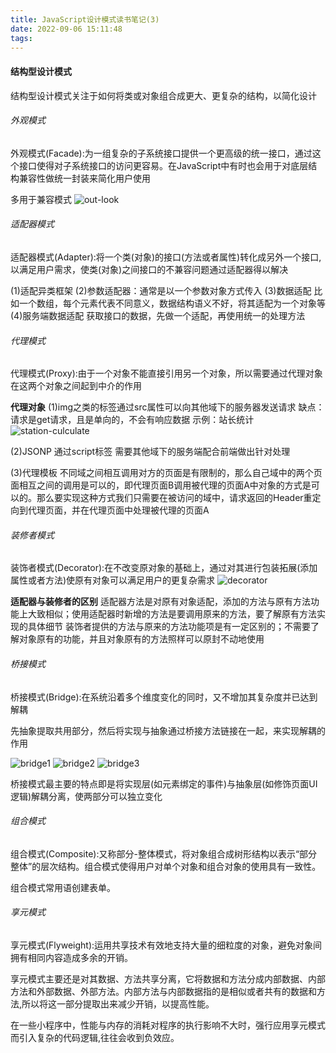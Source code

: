 ```yaml
---
title: JavaScript设计模式读书笔记(3)
date: 2022-09-06 15:11:48
tags:
---
```


#### 结构型设计模式
结构型设计模式关注于如何将类或对象组合成更大、更复杂的结构，以简化设计

###### 外观模式
外观模式(Facade):为一组复杂的子系统接口提供一个更高级的统一接口，通过这个接口使得对子系统接口的访问更容易。在JavaScript中有时也会用于对底层结构兼容性做统一封装来简化用户使用

多用于兼容模式
![out-look](out-look.png)

###### 适配器模式
适配器模式(Adapter):将一个类(对象)的接口(方法或者属性)转化成另外一个接口,以满足用户需求，使类(对象)之间接口的不兼容问题通过适配器得以解决

(1)适配异类框架
(2)参数适配器：通常是以一个参数对象方式传入
(3)数据适配
比如一个数组，每个元素代表不同意义，数据结构语义不好，将其适配为一个对象等
(4)服务端数据适配
获取接口的数据，先做一个适配，再使用统一的处理方法

###### 代理模式
代理模式(Proxy):由于一个对象不能直接引用另一个对象，所以需要通过代理对象在这两个对象之间起到中介的作用

**代理对象**
(1)img之类的标签通过src属性可以向其他域下的服务器发送请求
缺点：请求是get请求，且是单向的，不会有响应数据
示例：站长统计
![station-culculate](station-culculate.png)

(2)JSONP
通过script标签
需要其他域下的服务端配合前端做出针对处理

(3)代理模板
不同域之间相互调用对方的页面是有限制的，那么自己域中的两个页面相互之间的调用是可以的，即代理页面B调用被代理的页面A中对象的方式是可以的。那么要实现这种方式我们只需要在被访问的域中，请求返回的Header重定向到代理页面，并在代理页面中处理被代理的页面A

###### 装修者模式
装饰者模式(Decorator):在不改变原对象的基础上，通过对其进行包装拓展(添加属性或者方法)使原有对象可以满足用户的更复杂需求
![decorator](decorator.png)

**适配器与装修者的区别**
适配器方法是对原有对象适配，添加的方法与原有方法功能上大致相似；使用适配器时新增的方法是要调用原来的方法，要了解原有方法实现的具体细节
装饰者提供的方法与原来的方法功能项是有一定区别的；不需要了解对象原有的功能，并且对象原有的方法照样可以原封不动地使用

###### 桥接模式
桥接模式(Bridge):在系统沿着多个维度变化的同时，又不增加其复杂度并已达到解耦

先抽象提取共用部分，然后将实现与抽象通过桥接方法链接在一起，来实现解耦的作用

![bridge1](bridge1.png)
![bridge2](bridge2.png)
![bridge3](bridge3.png)

桥接模式最主要的特点即是将实现层(如元素绑定的事件)与抽象层(如修饰页面UI逻辑)解耦分离，使两部分可以独立变化

###### 组合模式
组合模式(Composite):又称部分-整体模式，将对象组合成树形结构以表示“部分整体”的层次结构。组合模式使得用户对单个对象和组合对象的使用具有一致性。

组合模式常用语创建表单。

###### 享元模式
享元模式(Flyweight):运用共享技术有效地支持大量的细粒度的对象，避免对象间拥有相同内容造成多余的开销。

享元模式主要还是对其数据、方法共享分离，它将数据和方法分成内部数据、内部方法和外部数据、外部方法。内部方法与内部数据指的是相似或者共有的数据和方法,所以将这一部分提取出来减少开销，以提高性能。

在一些小程序中，性能与内存的消耗对程序的执行影响不大时，强行应用享元模式而引入复杂的代码逻辑,往往会收到负效应。